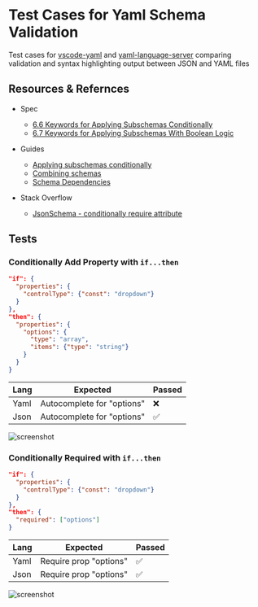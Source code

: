 # Test Cases for Yaml Schema Validation

Test cases for [vscode-yaml](https://github.com/redhat-developer/vscode-yaml) and [yaml-language-server](https://github.com/redhat-developer/yaml-language-server) comparing validation and syntax highlighting output between JSON and YAML files

## Resources & Refernces

* Spec
  * [6.6 Keywords for Applying Subschemas Conditionally](http://json-schema.org/latest/json-schema-validation.html#rfc.section.6.6)
  * [6.7 Keywords for Applying Subschemas With Boolean Logic](http://json-schema.org/latest/json-schema-validation.html#logic)

* Guides
  * [Applying subschemas conditionally](https://json-schema.org/understanding-json-schema/reference/conditionals.html)
  * [Combining schemas](https://json-schema.org/understanding-json-schema/reference/combining.html)
  * [Schema Dependencies](https://json-schema.org/understanding-json-schema/reference/object.html#schema-dependencies)

* Stack Overflow
  * [JsonSchema - conditionally require attribute](https://stackoverflow.com/a/38781027/1366033)

## Tests

### Conditionally Add Property with  `if...then`

```json
"if": {
  "properties": {
    "controlType": {"const": "dropdown"}
  }
},
"then": {
  "properties": {
    "options": {
      "type": "array",
      "items": {"type": "string"}
    }
  }
}
```

| Lang | Expected                   | Passed |
| ---- | -------------------------- | ------ |
| Yaml | Autocomplete for "options" | ❌     |
| Json | Autocomplete for "options" | ✅     |

![screenshot](https://i.imgur.com/HmWFCjY.png)

### Conditionally Required with  `if...then`

```json
"if": {
  "properties": {
    "controlType": {"const": "dropdown"}
  }
},
"then": {
  "required": ["options"]
}
```

| Lang | Expected               | Passed |
| ---- | ---------------------- | ------ |
| Yaml | Require prop "options" | ✅     |
| Json | Require prop "options" | ✅     |

![screenshot](https://i.imgur.com/p8sNT7n.png)
